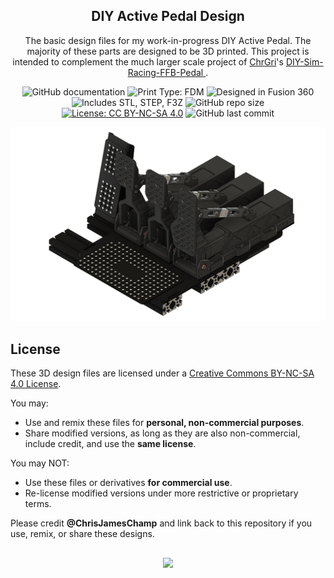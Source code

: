 <h2 align="center">DIY Active Pedal Design</h2>

<p align="center">
  The basic design files for my work-in-progress DIY Active Pedal.
  The majority of these parts are designed to be 3D printed.
  This project is intended to complement the much larger scale project of
  <a href="https://github.com/ChrGri" target="_blank">ChrGri</a>'s
  <a href="https://github.com/ChrGri/DIY-Sim-Racing-FFB-Pedal" target="_blank">
    DIY-Sim-Racing-FFB-Pedal
  </a>.
</p>
<div align="center">
  
  ![GitHub documentation](https://img.shields.io/badge/documentation-yes-brightgreen.svg?style=flat-square)
  ![Print Type: FDM](https://img.shields.io/badge/Print_Type-FDM_Printable-blue?style=flat-square)
  ![Designed in Fusion 360](https://img.shields.io/badge/CAD-Fusion_360-orange?style=flat-square)
  ![Includes STL, STEP, F3Z](https://img.shields.io/badge/Files-STL%2C_STEP%2C_F3Z-brightgreen?style=flat-square)
  ![GitHub repo size](https://img.shields.io/github/repo-size/chrisjameschamp/DIY-Active-Pedal-Design?style=flat-square)
  [![License: CC BY-NC-SA 4.0](https://img.shields.io/badge/License-CC%20BY--NC--SA%204.0-yellow.svg?style=flat-square)](https://creativecommons.org/licenses/by-nc-sa/4.0/)
  ![GitHub last commit](https://img.shields.io/github/last-commit/chrisjameschamp/DIY-Active-Pedal-Design?style=flat-square)


</div>
<div align="center">
  <img width="800" alt="Header" src="https://github.com/chrisjameschamp/DIY-Active-Pedal-Design/blob/main/Images/Champ_PedalSet_1_V1.png">
</div>

## License

These 3D design files are licensed under a [Creative Commons BY-NC-SA 4.0 License](https://creativecommons.org/licenses/by-nc-sa/4.0/).

You may:
- Use and remix these files for **personal, non-commercial purposes**.
- Share modified versions, as long as they are also non-commercial, include credit, and use the **same license**.

You may NOT:
- Use these files or derivatives **for commercial use**.
- Re-license modified versions under more restrictive or proprietary terms.

Please credit **@ChrisJamesChamp** and link back to this repository if you use, remix, or share these designs.

##

<div align="center">
  <a href="https://paypal.me/Champeau?country.x=US&locale.x=en_US"><img src="https://img.shields.io/badge/Buy_Me_A_Coffee-FFDD00?style=for-the-badge&logo=buy-me-a-coffee&logoColor=black"></a>
</div>